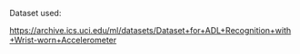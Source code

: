 Dataset used:

https://archive.ics.uci.edu/ml/datasets/Dataset+for+ADL+Recognition+with+Wrist-worn+Accelerometer


